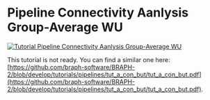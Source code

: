 # Pipeline Connectivity Aanlysis Group-Average WU

[![Tutorial Pipeline Connectivity Aanlysis Group-Average WU](https://img.shields.io/badge/PDF-Download-red?style=flat-square&logo=adobe-acrobat-reader)](tut_a_con_ga_wu.pdf)

This tutorial is not ready. You can find a similar one here: [https://github.com/braph-software/BRAPH-2/blob/develop/tutorials/pipelines/tut_a_con_but/tut_a_con_but.pdf](https://github.com/braph-software/BRAPH-2/blob/develop/tutorials/pipelines/tut_a_con_but/tut_a_con_but.pdf).
